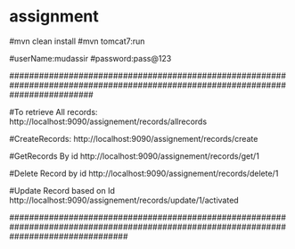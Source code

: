 # assignment

#mvn clean install
#mvn tomcat7:run 

#userName:mudassir
#password:pass@123

#################################################################################################################################

#To retrieve All records:
http://localhost:9090/assignement/records/allrecords

#CreateRecords:
http://localhost:9090/assignement/records/create

#GetRecords By id
http://localhost:9090/assignement/records/get/1

#Delete Record by id
http://localhost:9090/assignement/records/delete/1

#Update Record based on Id
http://localhost:9090/assignement/records/update/1/activated

########################################################################################################################################
